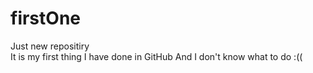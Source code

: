 # firstOne
Just new repositiry  
It is my first thing I have done in GitHub
And I don't know what to do :((
